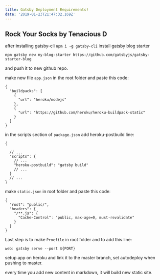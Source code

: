 ```yaml
---
title: Gatsby Deployment Requirements!
date: '2019-01-23T21:47:32.169Z'
---
```


## Rock Your Socks by Tenacious D

after installing gatsby-cli ``npm i -g gatsby-cli`` install gatsby blog starter

````
npm gatsby new my-blog-starter https://github.com/gatsbyjs/gatsby-starter-blog
````
and push it to new github repo.

make new file ``app.json`` in the root folder and paste this code:

```
{
  "buildpacks": [
    {
      "url": "heroku/nodejs"
    },
    {
      "url": "https://github.com/heroku/heroku-buildpack-static"
    }
  ]
}
```

in the scripts section of ```package.json``` add heroku-postbuild line:

```
{
 
  // ...
  "scripts": {
    // ...
    "heroku-postbuild": "gatsby build"
    // ...
  }
  // ...
}
```

make ```static.json``` in root folder and paste this code:

```
{
  "root": "public/",
  "headers": {
    "/**.js": {
      "Cache-Control": "public, max-age=0, must-revalidate"
    }
  }
}
```
Last step is to make ```Procfile``` in root folder and to add this line: 
````
web: gatsby serve --port ${PORT}
````

setup app on heroku and link it to the master branch, set autodeploy when pushing to master.

every time you add new content in markdown, it will build new static site.